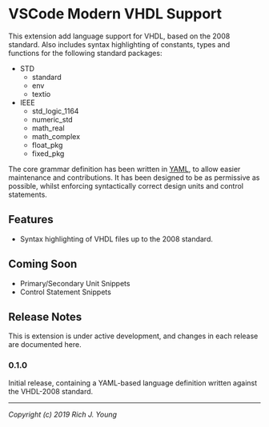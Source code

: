 # VSCode Modern VHDL Support

This extension add language support for VHDL, based on the 2008 standard. Also includes syntax highlighting of constants, types and functions for the following standard packages:

* STD
  * standard
  * env
  * textio
* IEEE
  * std_logic_1164
  * numeric_std
  * math_real
  * math_complex
  * float_pkg
  * fixed_pkg

The core grammar definition has been written in [YAML](https://yaml.org/), to allow easier maintenance and contributions. It has been designed to be as permissive as possible, whilst enforcing syntactically correct design units and control statements.

## Features

* Syntax highlighting of VHDL files up to the 2008 standard.

## Coming Soon

* Primary/Secondary Unit Snippets
* Control Statement Snippets

## Release Notes

This is extension is under active development, and changes in each release are documented here.

### 0.1.0

Initial release, containing a YAML-based language definition written against the VHDL-2008 standard.

---
_Copyright (c) 2019 Rich J. Young_